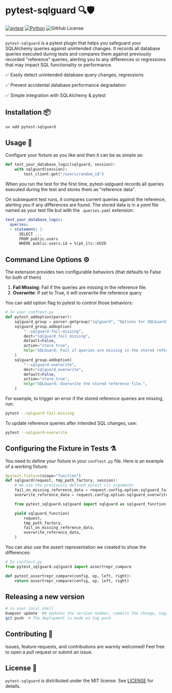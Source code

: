 # pytest-sqlguard 🔍🛡️

[![pytest](https://img.shields.io/badge/pytest-extension-blue)](https://docs.pytest.org/en/latest/)
[![Python](https://img.shields.io/pypi/v/pytest-sqlguard)](https://pypi.org/project/pytest-sqlguard/)
![GitHub License](https://img.shields.io/github/license/PayLead/pytest-sqlguard)

---

`pytest-sqlguard` is a pytest plugin that helps you safeguard your SQLAlchemy queries against unintended changes.
It records all database queries executed during tests and compares them against previously recorded "reference" queries,
alerting you to any differences or regressions that may impact SQL functionality or performance.

✅ Easily detect unintended database query changes, regressions

✅ Prevent accidental database performance degradation

✅ Simple integration with SQLAlchemy & pytest


## Installation 📦

```bash
uv add pytest-sqlguard
```

## Usage 🚀

Configure your fixture as you like and then it can be as simple as:

```python
def test_your_database_logic(sqlguard, session):
    with sqlguard(session):
        test_client.get("/users/random_id")
```

When you run the test for the first time, pytest-sqlguard records all queries executed during the test and stores them as "reference data".

On subsequent test runs, it compares current queries against the reference, alerting you if any differences are found.
The stored data is in a _yaml_ file named as your test file but with the `.queries.yaml` extension:

```yaml
test_your_database_logic:
  queries:
  - statement: |-
      SELECT ...
      FROM public.users
      WHERE public.users.id = %(pk_1)s::UUID
```

## Command Line Options ⚙️

The extension provides two configurable behaviors (that defaults to False for both of them)
1. **Fail Missing**: Fail if the queries are missing in the reference file.
2. **Overwrite**: If set to True, it will overwrite the reference query

You can add option flag to pytest to control those behaviors:

```python
# In your conftest.py
def pytest_addoption(parser):
    sqlguard_group = parser.getgroup("sqlguard", "Options for SQLGuard")
    sqlguard_group.addoption(
        "--sqlguard-fail-missing",
        dest="sqlguard_fail_missing",
        default=False,
        action="store_true",
        help="SQLGuard: Fail if queries are missing in the stored reference file.",
    )
    sqlguard_group.addoption(
        "--sqlguard-overwrite",
        dest="sqlguard_overwrite",
        default=False,
        action="store_true",
        help="SQLGuard: Overwrite the stored reference file.",
    )
```

For example, to trigger an error if the stored reference queries are missing, run:

```bash
pytest --sqlguard-fail-missing
```

To update reference queries after intended SQL changes, use:

```bash
pytest --sqlguard-overwrite
```

## Configuring the Fixture in Tests ⚗️
You need to define your fixture in your `conftest.py` file.
Here is an example of a working fixture:
```python
@pytest.fixture(scope="function")
def sqlguard(request, tmp_path_factory, session):
    # We use the previously defined pytest cli arguments
    fail_on_missing_reference_data = request.config.option.sqlguard_fail_missing
    overwrite_reference_data = request.config.option.sqlguard_overwrite

    from pytest_sqlguard.sqlguard import sqlguard as sqlguard_function

    yield sqlguard_function(
        request,
        tmp_path_factory,
        fail_on_missing_reference_data,
        overwrite_reference_data,
    )
```

You can also use the assert representation we created to show the differences:

```python
# In conftest.py
from pytest_sqlguard.sqlguard import assertrepr_compare

def pytest_assertrepr_compare(config, op, left, right):
    return assertrepr_compare(config, op, left, right)
```

## Releasing a new version

```bash
# in your local shell
bumpver update  ## Updates the version number, commits the change, tags the commit
git push  # The deployment is made on tag push
```

## Contributing 🤝

Issues, feature requests, and contributions are warmly welcomed! Feel free to open a pull request or submit an issue.

## License 📜

`pytest-sqlguard` is distributed under the MIT license. See [LICENSE](./LICENSE) for details.
